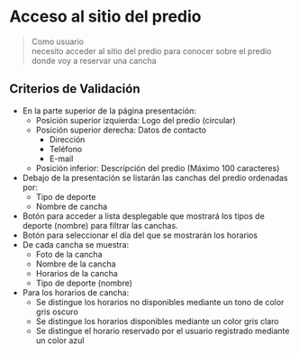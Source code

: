 
# Acceso al sitio del predio
> Como usuario  
necesito acceder al sitio del predio
para conocer sobre el predio donde voy a reservar una cancha

## Criterios de Validación
- En la parte superior de la página presentación:
    - Posición superior izquierda: Logo del predio (circular)
    - Posición superior derecha: Datos de contacto
        - Dirección
        - Teléfono
        - E-mail
    - Posición inferior: Descripción del predio 
    (Máximo 100 caracteres)
- Debajo de la presentación se listarán las canchas del predio ordenadas por:
    - Tipo de deporte
    - Nombre de cancha
- Botón para acceder a lista desplegable que mostrará los tipos de deporte (nombre) para filtrar las canchas.
- Botón para seleccionar el día del que se mostrarán los horarios
- De cada cancha se muestra:
    - Foto de la cancha
    - Nombre de la cancha
    - Horarios de la cancha
    - Tipo de deporte (nombre)
- Para los horarios de cancha:
    - Se distingue los horarios no disponibles mediante un tono de color gris oscuro
    - Se distingue los horarios disponibles mediante un color gris claro
    - Se distingue el horario reservado por el usuario registrado mediante un color azul
